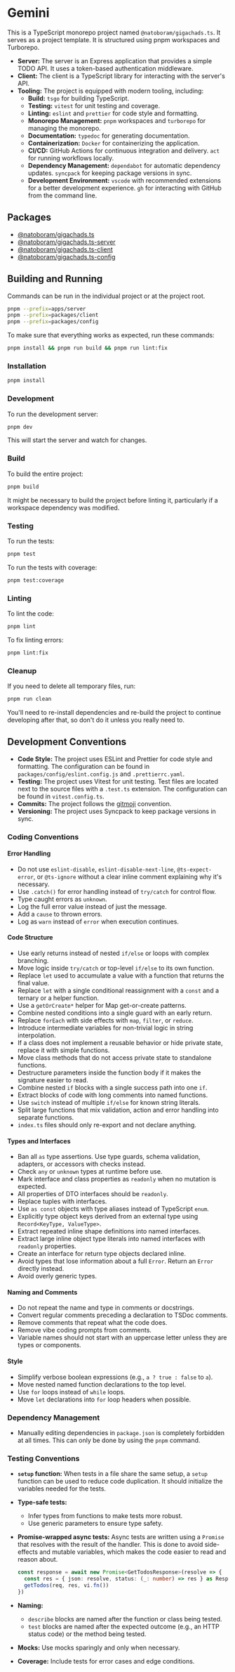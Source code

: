 # Gemini

This is a TypeScript monorepo project named `@natoboram/gigachads.ts`. It serves as a project template. It is structured using pnpm workspaces and Turborepo.

- **Server:** The server is an Express application that provides a simple TODO API. It uses a token-based authentication middleware.
- **Client:** The client is a TypeScript library for interacting with the server's API.
- **Tooling:** The project is equipped with modern tooling, including:
  - **Build:** `tsgo` for building TypeScript.
  - **Testing:** `vitest` for unit testing and coverage.
  - **Linting:** `eslint` and `prettier` for code style and formatting.
  - **Monorepo Management:** `pnpm` workspaces and `turborepo` for managing the monorepo.
  - **Documentation:** `typedoc` for generating documentation.
  - **Containerization:** `Docker` for containerizing the application.
  - **CI/CD:** GitHub Actions for continuous integration and delivery. `act` for running workflows locally.
  - **Dependency Management:** `dependabot` for automatic dependency updates. `syncpack` for keeping package versions in sync.
  - **Development Environment:** `vscode` with recommended extensions for a better development experience. `gh` for interacting with GitHub from the command line.

## Packages

- [@natoboram/gigachads.ts](.)
- [@natoboram/gigachads.ts-server](apps/server)
- [@natoboram/gigachads.ts-client](packages/client)
- [@natoboram/gigachads.ts-config](packages/config)

## Building and Running

Commands can be run in the individual project or at the project root.

```sh
pnpm --prefix=apps/server
pnpm --prefix=packages/client
pnpm --prefix=packages/config
```

To make sure that everything works as expected, run these commands:

```sh
pnpm install && pnpm run build && pnpm run lint:fix
```

### Installation

```sh
pnpm install
```

### Development

To run the development server:

```sh
pnpm dev
```

This will start the server and watch for changes.

### Build

To build the entire project:

```sh
pnpm build
```

It might be necessary to build the project before linting it, particularly if a workspace dependency was modified.

### Testing

To run the tests:

```sh
pnpm test
```

To run the tests with coverage:

```sh
pnpm test:coverage
```

### Linting

To lint the code:

```sh
pnpm lint
```

To fix linting errors:

```sh
pnpm lint:fix
```

### Cleanup

If you need to delete all temporary files, run:

```sh
pnpm run clean
```

You'll need to re-install dependencies and re-build the project to continue developing after that, so don't do it unless you really need to.

## Development Conventions

- **Code Style:** The project uses ESLint and Prettier for code style and formatting. The configuration can be found in `packages/config/eslint.config.js` and `.prettierrc.yaml`.
- **Testing:** The project uses Vitest for unit testing. Test files are located next to the source files with a `.test.ts` extension. The configuration can be found in `vitest.config.ts`.
- **Commits:** The project follows the [gitmoji](https://gitmoji.dev) convention.
- **Versioning:** The project uses Syncpack to keep package versions in sync.

### Coding Conventions

#### Error Handling

- Do not use `eslint-disable`, `eslint-disable-next-line`, `@ts-expect-error`, or `@ts-ignore` without a clear inline comment explaining why it's necessary.
- Use `.catch()` for error handling instead of `try/catch` for control flow.
- Type caught errors as `unknown`.
- Log the full error value instead of just the message.
- Add a `cause` to thrown errors.
- Log as `warn` instead of `error` when execution continues.

#### Code Structure

- Use early returns instead of nested `if/else` or loops with complex branching.
- Move logic inside `try/catch` or top-level `if/else` to its own function.
- Replace `let` used to accumulate a value with a function that returns the final value.
- Replace `let` with a single conditional reassignment with a `const` and a ternary or a helper function.
- Use a `getOrCreate*` helper for Map get-or-create patterns.
- Combine nested conditions into a single guard with an early return.
- Replace `forEach` with side effects with `map`, `filter`, or `reduce`.
- Introduce intermediate variables for non-trivial logic in string interpolation.
- If a class does not implement a reusable behavior or hide private state, replace it with simple functions.
- Move class methods that do not access private state to standalone functions.
- Destructure parameters inside the function body if it makes the signature easier to read.
- Combine nested `if` blocks with a single success path into one `if`.
- Extract blocks of code with long comments into named functions.
- Use `switch` instead of multiple `if/else` for known string literals.
- Split large functions that mix validation, action and error handling into separate functions.
- `index.ts` files should only re-export and not declare anything.

#### Types and Interfaces

- Ban all `as` type assertions. Use type guards, schema validation, adapters, or accessors with checks instead.
- Check `any` or `unknown` types at runtime before use.
- Mark interface and class properties as `readonly` when no mutation is expected.
- All properties of DTO interfaces should be `readonly`.
- Replace tuples with interfaces.
- Use `as const` objects with type aliases instead of TypeScript `enum`.
- Explicitly type object keys derived from an external type using `Record<KeyType, ValueType>`.
- Extract repeated inline shape definitions into named interfaces.
- Extract large inline object type literals into named interfaces with `readonly` properties.
- Create an interface for return type objects declared inline.
- Avoid types that lose information about a full `Error`. Return an `Error` directly instead.
- Avoid overly generic types.

#### Naming and Comments

- Do not repeat the name and type in comments or docstrings.
- Convert regular comments preceding a declaration to TSDoc comments.
- Remove comments that repeat what the code does.
- Remove vibe coding prompts from comments.
- Variable names should not start with an uppercase letter unless they are types or components.

#### Style

- Simplify verbose boolean expressions (e.g., `a ? true : false` to `a`).
- Move nested named function declarations to the top level.
- Use `for` loops instead of `while` loops.
- Move `let` declarations into `for` loop headers when possible.

### Dependency Management

- Manually editing dependencies in `package.json` is completely forbidden at all times. This can only be done by using the `pnpm` command.

### Testing Conventions

- **`setup` function:** When tests in a file share the same setup, a `setup` function can be used to reduce code duplication. It should initialize the variables needed for the tests.
- **Type-safe tests:**
  - Infer types from functions to make tests more robust.
  - Use generic parameters to ensure type safety.
- **Promise-wrapped async tests:** Async tests are written using a `Promise` that resolves with the result of the handler. This is done to avoid side-effects and mutable variables, which makes the code easier to read and reason about.

  ```ts
  const response = await new Promise<GetTodosResponse>(resolve => {
  	const res = { json: resolve, status: (_: number) => res } as Response
  	getTodos(req, res, vi.fn())
  })
  ```

- **Naming:**
  - `describe` blocks are named after the function or class being tested.
  - `test` blocks are named after the expected outcome (e.g., an HTTP status code) or the method being tested.
- **Mocks:** Use mocks sparingly and only when necessary.
- **Coverage:** Include tests for error cases and edge conditions.
